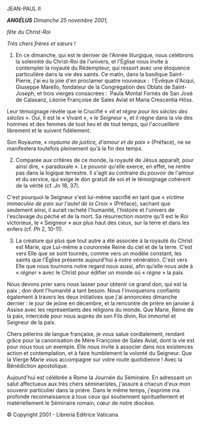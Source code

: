 JEAN-PAUL II

***ANGÉLUS** Dimanche 25 novembre 2001,*

*fête du Christ-Roi*

*Très chers frères et sœurs !*

1. En ce dimanche, qui est le dernier de l'Année liturgique, nous célébrons la solennité du Christ-Roi de l'univers, et l'Église nous invite à contempler la royauté du Rédempteur, qui ressort avec une éloquence particulière dans la vie des saints. Ce matin, dans la basilique Saint-Pierre, j'ai eu la joie d'en proclamer quatre nouveaux :  l'Évêque d'Acqui, Giuseppe Marello, fondateur de la Congrégation des Oblats de Saint-Joseph, et trois vierges consacrées :  Paula Montal Fornés de San José de Calasanz, Léonie Françoise de Sales Aviat et Maria Crescentia Höss.

Leur témoignage révèle que le Crucifié « *vit et règne pour les siècles des siècles* ». Oui, Il est le « Vivant », « *le Seigneur* », et il règne dans la vie des hommes et des femmes de tout lieu et de tout temps, qui l'accueillent librement et le suivent fidèlement.

Son Royaume, « *royaume de justice, d'amour et de paix* » (Préface), ne se manifestera toutefois pleinement qu'à la fin des temps.

2. Comparée aux critères de ce monde, la royauté de Jésus apparaît, pour ainsi dire, « paradoxale ». Le pouvoir qu'elle exerce, en effet, ne rentre pas dans la logique terrestre. Il s'agit au contraire du pouvoir de l'amour et du service, qui exige le don gratuit de soi et le témoignage cohérent de la vérité (cf. *Jn* 18, 37).

C'est pourquoi le Seigneur s'est lui-même sacrifié en tant que « *victime immaculée de paix sur l'autel de la Croix* » (Préface), sachant que seulement ainsi, il aurait racheté l'humanité, l'histoire et l'univers de l'esclavage du péché et de la mort. Sa résurrection montre qu'Il est le Roi victorieux, le « Seigneur » aux plus haut des cieux, sur la terre et dans les enfers (cf. *Ph* 2, 10-11).

3. La créature qui plus que tout autre a été associée à la royauté du Christ est Marie, que Lui-même a couronnée Reine du ciel et de la terre. C'est vers Elle que se sont tournés, comme vers un modèle constant, les saints que l'Église présente aujourd'hui à notre vénération. C'est vers Elle que nous tournons notre regard nous aussi, afin qu'elle nous aide à « *régner* » avec le Christ pour édifier un monde où « *règne* » la paix.

Nous devons prier sans nous lasser pour obtenir ce grand don, qui est la paix ; don dont l'humanité a tant besoin. Nous l'invoquerons confiants également à travers les deux initiatives que j'ai annoncées dimanche dernier : le jour de jeûne en décembre, et la rencontre de prière en janvier à Assise avec les représentants des religions du monde. Que Marie, Reine de la paix, intercède pour nous auprès de son Fils divin, Roi immortel et Seigneur de la paix.

Chers pèlerins de langue française, je vous salue cordialement, rendant grâce pour la canonisation de Mère Françoise de Sales Aviat, dont la vie est pour nous tous un exemple. Elle nous invite à associer dans nos existences action et contemplation, et à faire humblement la volonté du Seigneur. Que la Vierge Marie vous accompagne sur votre route quotidienne ! Avec la Bénédiction apostolique.

Aujourd'hui est célébrée à Rome la Journée du Séminaire. En adressant un salut affectueux aux très chers séminaristes, j'assure à chacun d'eux mon souvenir particulier dans la prière. Dans le même temps, j'exprime ma profonde reconnaissance à tous ceux qui soutiennent spirituellement et matériellement le Séminaire romain, cœur de notre diocèse.

© Copyright 2001 - Libreria Editrice Vaticana